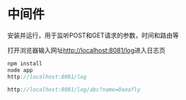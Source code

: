# 中间件

安装并运行，用于监听POST和GET请求的参数，时间和路由等

打开浏览器输入网址[http://localhost:8081/log](http://localhost:8081/log)进入日志页
```javascript
npm install
node app
http://localhost:8081/log
```
```javascript
http://localhost:8081/log/abc?name=Oaoafly
```